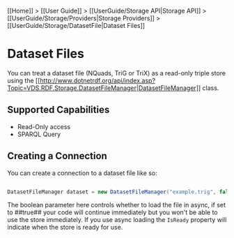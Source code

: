 [[Home]] > [[User Guide]] > [[UserGuide/Storage API|Storage API]] > [[UserGuide/Storage/Providers|Storage Providers]] > [[UserGuide/Storage/DatasetFile|Dataset Files]]

# Dataset Files 

You can treat a dataset file (NQuads, TriG or TriX) as a read-only triple store using the [[http://www.dotnetrdf.org/api/index.asp?Topic=VDS.RDF.Storage.DatasetFileManager|DatasetFileManager]] class.

## Supported Capabilities 

* Read-Only access
* SPARQL Query

## Creating a Connection 

You can create a connection to a dataset file like so:

```csharp

DatasetFileManager dataset = new DatasetFileManager("example.trig", false);
```

The boolean parameter here controls whether to load the file in async, if set to ##true## your code will continue immediately but you won't be able to use the store immediately.  If you use async loading the `IsReady` property will indicate when the store is ready for use.